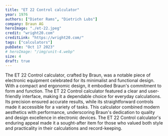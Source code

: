 ```yaml
---
title: "ET 22 Control calculator"
year: 1976
authors: ["Dieter Rams", "Dietrich Lubs"]
company: Braun AG
heroImage: "./et-22.jpeg"
credit: "wright20.com"
creditLink: "https://wright20.com/"
tags: ["calculators"]
pubDate: "Oct 17 2023"
# heroImage: "/img/unit-4.webp"
size: 4
draft: true
---
```


The ET 22 Control calculator, crafted by Braun, was a notable piece of electronic equipment celebrated for its minimalist and functional design. With a compact and ergonomic design, it embodied Braun's commitment to form and function. The ET 22 Control calculator featured a clear and user-friendly interface, making it a dependable choice for everyday calculations. Its precision ensured accurate results, while its straightforward controls made it accessible for a variety of tasks. This calculator combined modern aesthetics with performance, underscoring Braun's dedication to quality and design excellence in electronic devices. The ET 22 Control calculator's enduring appeal made it a sought-after item for those who valued both style and practicality in their calculations and record-keeping.
